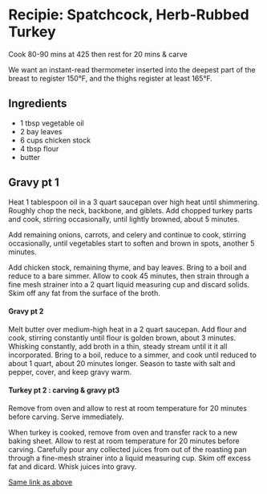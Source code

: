 # Recipie: Spatchcock, Herb-Rubbed Turkey

Cook 80-90 mins at 425 then rest for 20 mins & carve

We want an instant-read thermometer inserted into the deepest part of the breast to register 150°F, and the thighs register at least 165°F.

## Ingredients

- 1 tbsp vegetable oil
- 2 bay leaves
- 6 cups chicken stock
- 4 tbsp flour
- butter

## Gravy pt 1

Heat 1 tablespoon oil in a 3 quart saucepan over high heat until shimmering. Roughly chop the neck, backbone, and giblets. Add chopped turkey parts and cook, stirring occasionally, until lightly browned, about 5 minutes.

Add remaining onions, carrots, and celery and continue to cook, stirring occasionally, until vegetables start to soften and brown in spots, another 5 minutes.

Add chicken stock, remaining thyme, and bay leaves. Bring to a boil and reduce to a bare simmer. Allow to cook 45 minutes, then strain through a fine mesh strainer into a 2 quart liquid measuring cup and discard solids. Skim off any fat from the surface of the broth.

#### Gravy pt 2

Melt butter over medium-high heat in a 2 quart saucepan. Add flour and cook, stirring constantly until flour is golden brown, about 3 minutes. Whisking constantly, add broth in a thin, steady stream until it it all incorporated. Bring to a boil, reduce to a simmer, and cook until reduced to about 1 quart, about 20 minutes longer. Season to taste with salt and pepper, cover, and keep gravy warm.

#### Turkey pt 2 : carving & gravy pt3

Remove from oven and allow to rest at room temperature for 20 minutes before carving. Serve immediately.

When turkey is cooked, remove from oven and transfer rack to a new baking sheet. Allow to rest at room temperature for 20 minutes before carving. Carefully pour any collected juices from out of the roasting pan through a fine-mesh strainer into a liquid measuring cup. Skim off excess fat and dicard. Whisk juices into gravy.

[Same link as above](http://www.seriouseats.com/2012/11/how-to-spatchcock-cook-turkey-thanksgiving-fast-easy-way-spatchcocked-slideshow.html)
